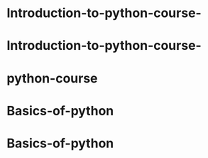 # Introduction-to-python-course-
# Introduction-to-python-course-
# python-course
# Basics-of-python
# Basics-of-python
